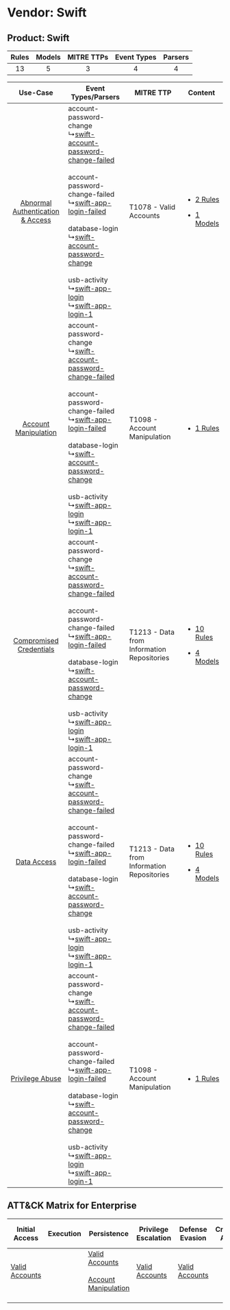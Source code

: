 Vendor: Swift
=============
Product: Swift
--------------
| Rules | Models | MITRE TTPs | Event Types | Parsers |
|:-----:|:------:|:----------:|:-----------:|:-------:|
|  13   |   5    |     3      |      4      |    4    |

|    Use-Case    | Event Types/Parsers    | MITRE TTP    | Content    |
|:----:| ---- | ---- | ---- |
| [Abnormal Authentication & Access](../../../UseCases/uc_abnormal_authentication_&_access.md) |  account-password-change<br> ↳[swift-account-password-change-failed](Ps/pC_swiftaccountpasswordchangefailed.md)<br><br> account-password-change-failed<br> ↳[swift-app-login-failed](Ps/pC_swiftapploginfailed.md)<br><br> database-login<br> ↳[swift-account-password-change](Ps/pC_swiftaccountpasswordchange.md)<br><br> usb-activity<br> ↳[swift-app-login](Ps/pC_swiftapplogin.md)<br> ↳[swift-app-login-1](Ps/pC_swiftapplogin1.md)<br> | T1078 - Valid Accounts<br>    | [<ul><li>2 Rules</li></ul><ul><li>1 Models</li></ul>](RM/r_m_swift_swift_Abnormal_Authentication_&_Access.md) |
|    [Account Manipulation](../../../UseCases/uc_account_manipulation.md)    |  account-password-change<br> ↳[swift-account-password-change-failed](Ps/pC_swiftaccountpasswordchangefailed.md)<br><br> account-password-change-failed<br> ↳[swift-app-login-failed](Ps/pC_swiftapploginfailed.md)<br><br> database-login<br> ↳[swift-account-password-change](Ps/pC_swiftaccountpasswordchange.md)<br><br> usb-activity<br> ↳[swift-app-login](Ps/pC_swiftapplogin.md)<br> ↳[swift-app-login-1](Ps/pC_swiftapplogin1.md)<br> | T1098 - Account Manipulation<br>    | [<ul><li>1 Rules</li></ul>](RM/r_m_swift_swift_Account_Manipulation.md)    |
|          [Compromised Credentials](../../../UseCases/uc_compromised_credentials.md)          |  account-password-change<br> ↳[swift-account-password-change-failed](Ps/pC_swiftaccountpasswordchangefailed.md)<br><br> account-password-change-failed<br> ↳[swift-app-login-failed](Ps/pC_swiftapploginfailed.md)<br><br> database-login<br> ↳[swift-account-password-change](Ps/pC_swiftaccountpasswordchange.md)<br><br> usb-activity<br> ↳[swift-app-login](Ps/pC_swiftapplogin.md)<br> ↳[swift-app-login-1](Ps/pC_swiftapplogin1.md)<br> | T1213 - Data from Information Repositories<br> | [<ul><li>10 Rules</li></ul><ul><li>4 Models</li></ul>](RM/r_m_swift_swift_Compromised_Credentials.md)         |
|    [Data Access](../../../UseCases/uc_data_access.md)    |  account-password-change<br> ↳[swift-account-password-change-failed](Ps/pC_swiftaccountpasswordchangefailed.md)<br><br> account-password-change-failed<br> ↳[swift-app-login-failed](Ps/pC_swiftapploginfailed.md)<br><br> database-login<br> ↳[swift-account-password-change](Ps/pC_swiftaccountpasswordchange.md)<br><br> usb-activity<br> ↳[swift-app-login](Ps/pC_swiftapplogin.md)<br> ↳[swift-app-login-1](Ps/pC_swiftapplogin1.md)<br> | T1213 - Data from Information Repositories<br> | [<ul><li>10 Rules</li></ul><ul><li>4 Models</li></ul>](RM/r_m_swift_swift_Data_Access.md)    |
|    [Privilege Abuse](../../../UseCases/uc_privilege_abuse.md)    |  account-password-change<br> ↳[swift-account-password-change-failed](Ps/pC_swiftaccountpasswordchangefailed.md)<br><br> account-password-change-failed<br> ↳[swift-app-login-failed](Ps/pC_swiftapploginfailed.md)<br><br> database-login<br> ↳[swift-account-password-change](Ps/pC_swiftaccountpasswordchange.md)<br><br> usb-activity<br> ↳[swift-app-login](Ps/pC_swiftapplogin.md)<br> ↳[swift-app-login-1](Ps/pC_swiftapplogin1.md)<br> | T1098 - Account Manipulation<br>    | [<ul><li>1 Rules</li></ul>](RM/r_m_swift_swift_Privilege_Abuse.md)    |

ATT&CK Matrix for Enterprise
----------------------------
| Initial Access                                                      | Execution | Persistence                                                                                                                                  | Privilege Escalation                                                | Defense Evasion                                                     | Credential Access | Discovery | Lateral Movement | Collection                                                                              | Command and Control | Exfiltration | Impact |
| ------------------------------------------------------------------- | --------- | -------------------------------------------------------------------------------------------------------------------------------------------- | ------------------------------------------------------------------- | ------------------------------------------------------------------- | ----------------- | --------- | ---------------- | --------------------------------------------------------------------------------------- | ------------------- | ------------ | ------ |
| [Valid Accounts](https://attack.mitre.org/techniques/T1078)<br><br> |           | [Valid Accounts](https://attack.mitre.org/techniques/T1078)<br><br>[Account Manipulation](https://attack.mitre.org/techniques/T1098)<br><br> | [Valid Accounts](https://attack.mitre.org/techniques/T1078)<br><br> | [Valid Accounts](https://attack.mitre.org/techniques/T1078)<br><br> |                   |           |                  | [Data from Information Repositories](https://attack.mitre.org/techniques/T1213)<br><br> |                     |              |        |